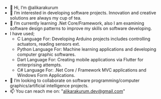 - 👋 Hi, I’m @alikarakurum
- 👀 I’m interested in developing software projects. Innovation and creative solutions are always my cup of tea.
- 🌱 I’m currently learning .Net Core/Framework, also I am examining software design patterns to improve my skills on software developing.
- I have used;
  - C Language For: Developing Arduino projects includes controlling actuators, reading sensors ext. 
  - Python Language For: Machine learning applications and developing computer graphic softwares.
  - Dart Language For: Creating mobile applications via Flutter for enterprising attempts. 
  - C# Language For: .Net Core / Framework MVC applications and Windows Form Applications.
- 💞️ I’m looking to collaborate on software programming/computer graphics/artificial intelligence projects.
- 📫 You can reach me on: "alikarakurum.dev@gmail.com"
